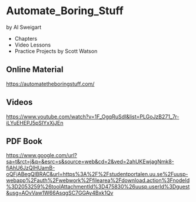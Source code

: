 # Automate_Boring_Stuff 
by Al Sweigart

* Chapters  
* Video Lessons
* Practice Projects by Scott Watson


## Online Material  
https://automatetheboringstuff.com/  

## Videos
https://www.youtube.com/watch?v=1F_OgqRuSdI&list=PLGoJzB271_7r-iLYuEHEPJ5pSIYxXjJEn  

## PDF Book 
https://www.google.com/url?sa=t&rct=j&q=&esrc=s&source=web&cd=2&ved=2ahUKEwjagNmk8-fiAhU6JzQIHUamB-oQFjABegQIBRAC&url=https%3A%2F%2Fstudentportalen.uu.se%2Fuusp-webapp%2Fauth%2Fwebwork%2Ffilearea%2Fdownload.action%3FnodeId%3D2053259%26toolAttachmentId%3D475830%26uusp.userId%3Dguest&usg=AOvVaw1W66AsqgSC7GGAy4Bxk1Qv

